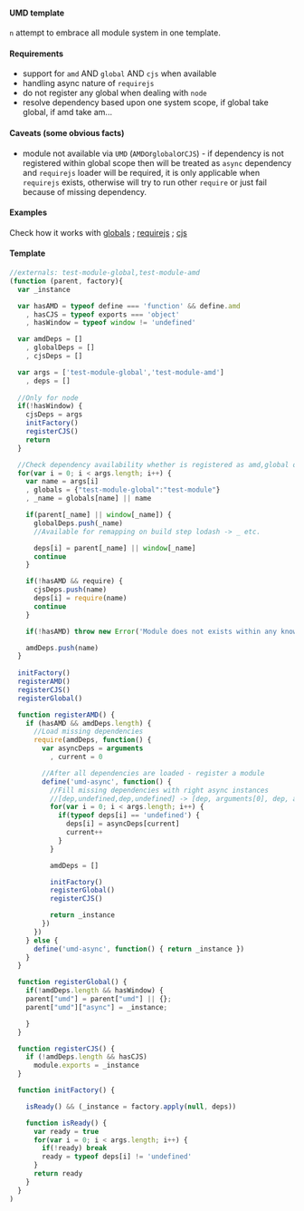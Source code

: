 #### UMD template

`n` attempt to embrace all module system in one template.

#### Requirements
* support for `amd` AND `global` AND `cjs` when available 
* handling async nature of `requirejs`
* do not register any global when dealing with `node`
* resolve dependency based upon one system scope, if global take global, if amd take am...

#### Caveats (some obvious facts)
* module not available via `UMD` (`AMD`or`global`or`CJS`) - if dependency is not registered within global scope then will be treated as `async` dependency and `requirejs` loader will be required, it is only applicable when `requirejs` exists, otherwise will try to run other `require` or just fail because of missing dependency.

#### Examples
Check how it works with [globals](example/index.global.html) ; [requirejs](example/index.require.html) ; [cjs](example/index.cjs.html)

#### Template
```js
//externals: test-module-global,test-module-amd
(function (parent, factory){
  var _instance

  var hasAMD = typeof define === 'function' && define.amd
    , hasCJS = typeof exports === 'object'
    , hasWindow = typeof window != 'undefined'

  var amdDeps = []
    , globalDeps = []
    , cjsDeps = []

  var args = ['test-module-global','test-module-amd']
    , deps = []
  
  //Only for node
  if(!hasWindow) {
    cjsDeps = args
    initFactory()
    registerCJS()
    return
  }

  //Check dependency availability whether is registered as amd,global or cjs
  for(var i = 0; i < args.length; i++) {
    var name = args[i]
    , globals = {"test-module-global":"test-module"}
    , _name = globals[name] || name

    if(parent[_name] || window[_name]) {
      globalDeps.push(_name)
      //Available for remapping on build step lodash -> _ etc.

      deps[i] = parent[_name] || window[_name]
      continue
    }

    if(!hasAMD && require) {
      cjsDeps.push(name)
      deps[i] = require(name)
      continue
    }

    if(!hasAMD) throw new Error('Module does not exists within any known module system ' + name)

    amdDeps.push(name)
  }
  
  initFactory()
  registerAMD()
  registerCJS()
  registerGlobal()

  function registerAMD() {
    if (hasAMD && amdDeps.length) {
      //Load missing dependencies
      require(amdDeps, function() {
        var asyncDeps = arguments
          , current = 0

        //After all dependencies are loaded - register a module
        define('umd-async', function() { 
          //Fill missing dependencies with right async instances
          //[dep,undefined,dep,undefined] -> [dep, arguments[0], dep, arguments[1]]
          for(var i = 0; i < args.length; i++) {
            if(typeof deps[i] == 'undefined') {
              deps[i] = asyncDeps[current]
              current++
            }
          }

          amdDeps = []

          initFactory()
          registerGlobal()
          registerCJS()

          return _instance
        })
      })
    } else {
      define('umd-async', function() { return _instance })
    }
  }

  function registerGlobal() {
    if(!amdDeps.length && hasWindow) {
    parent["umd"] = parent["umd"] || {};
    parent["umd"]["async"] = _instance;

    }
  }

  function registerCJS() { 
    if (!amdDeps.length && hasCJS)
      module.exports = _instance 
  }

  function initFactory() { 

    isReady() && (_instance = factory.apply(null, deps))

    function isReady() {
      var ready = true
      for(var i = 0; i < args.length; i++) {
        if(!ready) break
        ready = typeof deps[i] != 'undefined'
      }
      return ready
    }
  }
)
```
